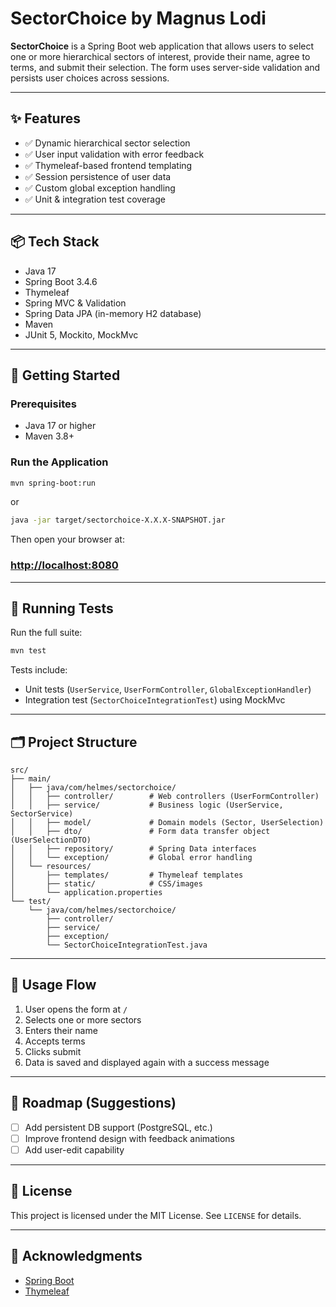 # SectorChoice by Magnus Lodi

**SectorChoice** is a Spring Boot web application that allows users to select one or more hierarchical sectors of interest, provide their name, agree to terms, and submit their selection. The form uses server-side validation and persists user choices across sessions.

---

## ✨ Features

- ✅ Dynamic hierarchical sector selection
- ✅ User input validation with error feedback
- ✅ Thymeleaf-based frontend templating
- ✅ Session persistence of user data
- ✅ Custom global exception handling
- ✅ Unit & integration test coverage

---

## 📦 Tech Stack

- Java 17
- Spring Boot 3.4.6
- Thymeleaf
- Spring MVC & Validation
- Spring Data JPA (in-memory H2 database)
- Maven
- JUnit 5, Mockito, MockMvc

---

## 🚀 Getting Started

### Prerequisites

- Java 17 or higher
- Maven 3.8+

### Run the Application

```bash
mvn spring-boot:run
```
or

```bash
java -jar target/sectorchoice-X.X.X-SNAPSHOT.jar
``` 


Then open your browser at:

### [http://localhost:8080](http://localhost:8080)

---

## 🧪 Running Tests

Run the full suite:

```bash
mvn test
```

Tests include:
- Unit tests (`UserService`, `UserFormController`, `GlobalExceptionHandler`)
- Integration test (`SectorChoiceIntegrationTest`) using MockMvc

---

## 🗂 Project Structure

```
src/
├── main/
│   ├── java/com/helmes/sectorchoice/
│   │   ├── controller/        # Web controllers (UserFormController)
│   │   ├── service/           # Business logic (UserService, SectorService)
│   │   ├── model/             # Domain models (Sector, UserSelection)
│   │   ├── dto/               # Form data transfer object (UserSelectionDTO)
│   │   ├── repository/        # Spring Data interfaces
│   │   └── exception/         # Global error handling
│   └── resources/
│       ├── templates/         # Thymeleaf templates
│       ├── static/            # CSS/images
│       └── application.properties
└── test/
    └── java/com/helmes/sectorchoice/
        ├── controller/
        ├── service/
        ├── exception/
        └── SectorChoiceIntegrationTest.java
```

---

## 📖 Usage Flow

1. User opens the form at `/`
2. Selects one or more sectors
3. Enters their name
4. Accepts terms
5. Clicks submit
6. Data is saved and displayed again with a success message

---

## 📘 Roadmap (Suggestions)

- [ ] Add persistent DB support (PostgreSQL, etc.)
- [ ] Improve frontend design with feedback animations
- [ ] Add user-edit capability

---

## 📄 License

This project is licensed under the MIT License. See `LICENSE` for details.

---

## 🙌 Acknowledgments

- [Spring Boot](https://spring.io/projects/spring-boot)
- [Thymeleaf](https://www.thymeleaf.org/)